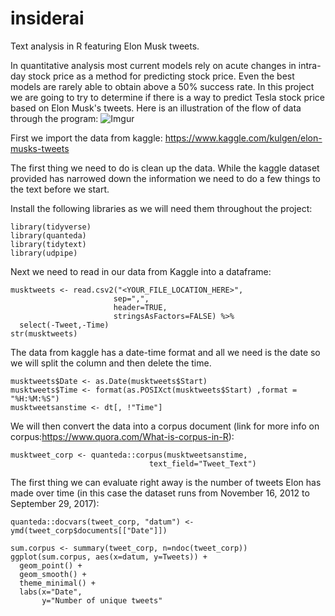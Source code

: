 # insiderai
Text analysis in R featuring Elon Musk tweets.

In quantitative analysis most current models rely on acute changes in intra-day stock price as a method for predicting stock price. Even the best models are rarely able to obtain above a 50% success rate. In this project we are going to try to determine if there is a way to predict Tesla stock price based on Elon Musk's tweets. Here is an illustration of the flow of data through the program:
![Imgur](https://imgur.com/jHnPgrw)

First we import the data from kaggle: https://www.kaggle.com/kulgen/elon-musks-tweets

The first thing we need to do is clean up the data. While the kaggle dataset provided has narrowed down the information we need to do a few things to the text before we start. 

Install the following libraries as we will need them throughout the project:
```
library(tidyverse)
library(quanteda)
library(tidytext)
library(udpipe)
```
Next we need to read in our data from Kaggle into a dataframe:
```
musktweets <- read.csv2("<YOUR_FILE_LOCATION_HERE>", 
                       sep=",", 
                       header=TRUE, 
                       stringsAsFactors=FALSE) %>%
  select(-Tweet,-Time)
str(musktweets)
```
The data from kaggle has a date-time format and all we need is the date so we will split the column and then delete the time.
```
musktweets$Date <- as.Date(musktweets$Start) 
musktweets$Time <- format(as.POSIXct(musktweets$Start) ,format = "%H:%M:%S")
musktweetsanstime <- dt[, !"Time"]
```
We will then convert the data into a corpus document (link for more info on corpus:https://www.quora.com/What-is-corpus-in-R):
```
musktweet_corp <- quanteda::corpus(musktweetsanstime, 
                               text_field="Tweet_Text")
```
The first thing we can evaluate right away is the number of tweets Elon has made over time (in this case the dataset runs from November 16, 2012 to September 29, 2017):
```
quanteda::docvars(tweet_corp, "datum") <- ymd(tweet_corp$documents[["Date"]])

sum.corpus <- summary(tweet_corp, n=ndoc(tweet_corp))
ggplot(sum.corpus, aes(x=datum, y=Tweets)) +
  geom_point() +
  geom_smooth() +
  theme_minimal() + 
  labs(x="Date", 
       y="Number of unique tweets"
 ```
 

